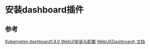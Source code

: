 # 安装dashboard插件


## 参考

[Kubernetes dashboard1.8.0 WebUI安装与配置](http://blog.csdn.net/A632189007/article/details/78840971)
[WebUI(Dashboard) 文档](https://kubernetes.io/docs/tasks/access-application-cluster/web-ui-dashboard/)
